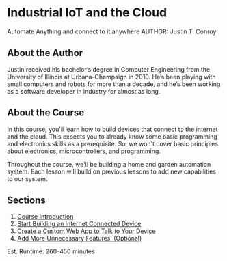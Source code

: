 # Industrial IoT and the Cloud
Automate Anything and connect to it anywhere
AUTHOR: Justin T. Conroy

## About the Author
Justin received his bachelor’s degree in Computer Engineering from the University
of Illinois at Urbana-Champaign in 2010. He’s been playing with small computers and
robots for more than a decade, and he’s been working as a software developer in
industry for almost as long.

## About the Course
In this course, you'll learn how to build devices that connect to the
internet and the cloud. This expects you to already know some basic
programming and electronics skills as a prerequisite. So, we won't cover
basic principles about electronics, microcontrollers, and programming.

Throughout the course, we'll be building a home and garden automation
system. Each lesson will build on previous lessons to add new
capabilities to our system.

## Sections
1. [Course Introduction](01-Intro/README.md)
2. [Start Building an Internet Connected Device](02-Starting/README.md)
3. [Create a Custom Web App to Talk to Your Device](03-App/README.md)
4. [Add More Unnecessary Features! (Optional)](04-Optional/README.md)

Est. Runtime: 260-450 minutes
